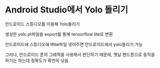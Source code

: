 # Android Studio에서 Yolo 돌리기

안드로이드 스튜디오를 이용해 Yolo돌리기

생성한 yolo pt파일을 export를 통해 tensorflow lite로 변환

안드로이드에 스튜디오에 tflite파일 넣어주면 안드로이드에서 yolo돌리기 가능

그러나, 안드로이드 폰의 그래픽을 사용해서 판단하기 때문에, 옛날 핸드폰으로 동작을 하기는 하는데 정확도가 확연히 낮음.
